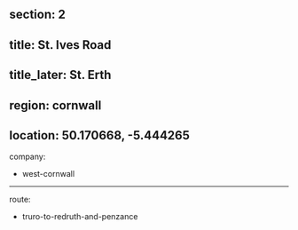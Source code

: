 section: 2
----
title: St. Ives Road
----
title_later: St. Erth
----
region: cornwall
----
location: 50.170668, -5.444265
----
company:
- west-cornwall
----
route:
- truro-to-redruth-and-penzance
